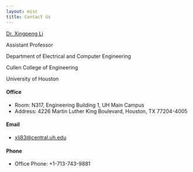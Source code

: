 ```yaml
---
layout: misc
title: Contact Us
---
```


<a class="off" href="/people/Xingpeng-Li/">Dr. Xingpeng Li</a>

Assistant Professor

Department of Electrical and Computer Engineering

Cullen College of Engineering

University of Houston


#### **Office**
* Room: N317, Engineering Building 1, UH Main Campus
* Address: 4226 Martin Luther King Boulevard, Houston, TX 77204-4005

#### **Email**
 
* xli83@central.uh.edu

#### **Phone**
 
* Office Phone: +1-713-743-9881



